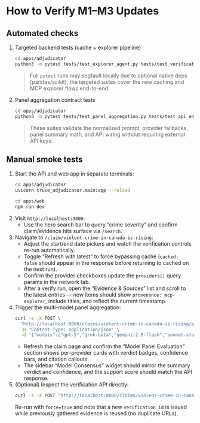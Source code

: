 # How to Verify M1–M3 Updates

## Automated checks
1. Targeted backend tests (cache + explorer pipeline)
   ```bash
   cd apps/adjudicator
   python3 -m pytest tests/test_explorer_agent.py tests/test_verification_cache.py
   ```
   > Full `pytest` runs may segfault locally due to optional native deps (pandas/scikit); the targeted suites cover the new caching and MCP explorer flows end-to-end.
2. Panel aggregation contract tests
   ```bash
   cd apps/adjudicator
   python3 -m pytest tests/test_panel_aggregation.py tests/test_api_endpoints.py::TestPanelEndpoint::test_run_panel_returns_structured_payload
   ```
   > These suites validate the normalized prompt, provider fallbacks, panel summary math, and API wiring without requiring external API keys.

## Manual smoke tests
1. Start the API and web app in separate terminals:
   ```bash
   cd apps/adjudicator
   uvicorn truce_adjudicator.main:app --reload
   ```
   ```bash
   cd apps/web
   npm run dev
   ```
2. Visit `http://localhost:3000`:
   - Use the hero search bar to query “crime severity” and confirm claim/evidence hits surface via `/search`.
3. Navigate to `/claim/violent-crime-in-canada-is-rising`:
   - Adjust the start/end date pickers and watch the verification controls re-run automatically.
   - Toggle “Refresh with latest” to force bypassing cache (`cached: false` should appear in the response before returning to cached on the next run).
   - Confirm the provider checkboxes update the `providers[]` query params in the network tab.
   - After a verify run, open the “Evidence & Sources” list and scroll to the latest entries — new items should show `provenance: mcp-explorer`, include titles, and reflect the current timestamp.
4. Trigger the multi-model panel aggregation:
   ```bash
   curl -s -X POST \
     "http://localhost:8000/claims/violent-crime-in-canada-is-rising/panel/run" \
     -H "Content-Type: application/json" \
     -d '{"models":["gpt-5","grok-beta","gemini-2.0-flash","sonnet-stub"]}' | jq '.panel.summary'
   ```
   - Refresh the claim page and confirm the “Model Panel Evaluation” section shows per-provider cards with verdict badges, confidence bars, and citation callouts.
   - The sidebar “Model Consensus” widget should mirror the summary verdict and confidence, and the support score should match the API response.
5. (Optional) Inspect the verification API directly:
   ```bash
   curl -s -X POST "http://localhost:8000/claims/violent-crime-in-canada-is-rising/verify" | jq '.evidence_ids'
   ```
   Re-run with `force=true` and note that a new `verification_id` is issued while previously gathered evidence is reused (no duplicate URLs).
